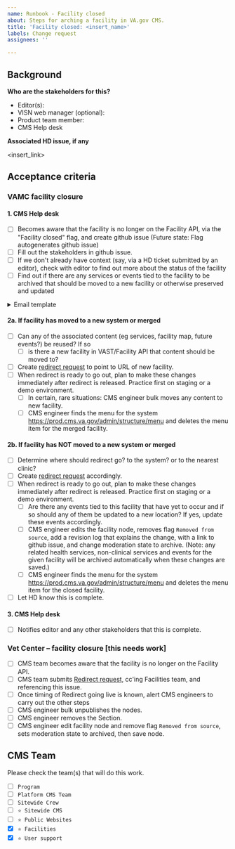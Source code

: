 ```yaml
---
name: Runbook - Facility closed
about: Steps for arching a facility in VA.gov CMS.
title: 'Facility closed: <insert_name>'
labels: Change request
assignees: ''

---
```


## Background

**Who are the stakeholders for this?**

- Editor(s):
- VISN web manager (optional):
- Product team member:
- CMS Help desk

**Associated HD issue, if any**

<insert_link>

## Acceptance criteria

### VAMC facility closure

#### 1. CMS Help desk
- [ ] Becomes aware that the facility is no longer on the Facility API, via the "Facility closed" flag, and create github issue  (Future state: Flag autogenerates github issue)
- [ ] Fill out the stakeholders in github issue.
- [ ] If we don't already have context (say, via a HD ticket submitted by an editor), check with editor to find out more about the status of the facility
- [ ] Find out if there are any services or events tied to the facility to be archived that should be moved to a new facility or otherwise preserved and updated

<details><summary>Email template </summary>

```
FROM: vacms email
SUBJECT: <facility name> removed from VAST
CC: Jeffrey.Grandon@va.gov, Steve.Tokar2@va.gov, Jennifer.Heiland-Luedtke@va.gov, David.Conlon@va.gov
BODY:

Hi [VAMC editor who owns the node in CMS ]

We see that [name of facility] has been removed from VAST. If this facility has been permanently closed or moved, you can now work with us to unpublish the facility from the CMS and remove it from VA.gov.

Because some Veterans may have bookmarked this facility, external sites may have linked to it, and because it can take a little time for search engines to catch up to web content, we want prevent errors and bad web experiences for our Veterans.

   In order to do that we have some questions about the nature of this closure so that we can help redirect Veterans to the right place and understand this change.

1. Was this facility replaced with another facility?
   If yes, which one?
2. Is there a news release or story about this published on your VAMC website?
3. Anything else we should know about this facility closure?

If this facility has been removed from VAST in error, please notify our Support Desk as well as your VAST coordinator.

[outro]

[CMS helpdesk signature]
```


</details>

#### 2a. If facility has moved to a new system or merged
- [ ] Can any of the associated content (eg services, facility map, future events?) be reused? If so
  - [ ] is there a new facility in VAST/Facility API that content should be moved to?
- [ ] Create [redirect request](https://github.com/department-of-veterans-affairs/va.gov-cms/issues/new?assignees=&labels=Redirect+request&template=redirect-request-facility-url.md&title=Redirect+Request+for%3A+%3Cinsert+facility+name%3E) to point to URL of new facility.
- [ ] When redirect is ready to go out, plan to make these changes immediately after redirect is released. Practice first on staging or a demo environment.
  - [ ] In certain, rare situations: CMS engineer bulk moves any content to new facility.
  - [ ] CMS engineer finds the menu for the system https://prod.cms.va.gov/admin/structure/menu and deletes the menu item for the merged facility.

#### 2b. If facility has NOT moved to a new system or merged
- [ ] Determine where should redirect go? to the system? or to the nearest clinic?
- [ ] Create [redirect request](https://github.com/department-of-veterans-affairs/va.gov-cms/issues/new?assignees=&labels=Redirect+request&template=redirect-request-facility-url.md&title=Redirect+Request+for%3A+%3Cinsert+facility+name%3E) accordingly.
- [ ] When redirect is ready to go out, plan to make these changes immediately after redirect is released. Practice first on staging or a demo environment.
  - [ ] Are there any events tied to this facility that have yet to occur and if so should any of them be updated to a new location? If yes, update these events accordingly.
  - [ ] CMS engineer edits the facility node, removes flag `Removed from source`, add a revision log that explains the change, with a link to github issue, and change moderation state to archive. (Note: any related health services, non-clinical services and events for the given facility will be archived automatically when these changes are saved.)
  - [ ] CMS engineer finds the menu for the system https://prod.cms.va.gov/admin/structure/menu and deletes the menu item for the closed facility.
- [ ] Let HD know this is complete.

#### 3. CMS Help desk
- [ ] Notifies editor and any other stakeholders that this is complete.

### Vet Center – facility closure [this needs work]
- [ ] CMS team becomes aware that the facility is no longer on the Facility API.
- [ ] CMS team submits [Redirect request](https://github.com/department-of-veterans-affairs/va.gov-cms/issues/new?assignees=&labels=Redirect+request&template=redirect-request-facility-url.md&title=Redirect+Request+for%3A+%3Cinsert+facility+name%3E), cc'ing Facilities team, and referencing this issue.
- [ ] Once timing of Redirect going live is known, alert CMS engineers to carry out the other steps
- [ ] CMS engineer bulk unpublishes the nodes.
- [ ] CMS engineer removes the Section.
- [ ] CMS engineer edit facility node and remove flag `Removed from source`, sets moderation state to archived, then save node.

## CMS Team
Please check the team(s) that will do this work.

- [ ] `Program`
- [ ] `Platform CMS Team`
- [ ] `Sitewide Crew`
- [ ] `⭐️ Sitewide CMS`
- [ ] `⭐️ Public Websites`
- [x] `⭐️ Facilities`
- [x] `⭐️ User support`
